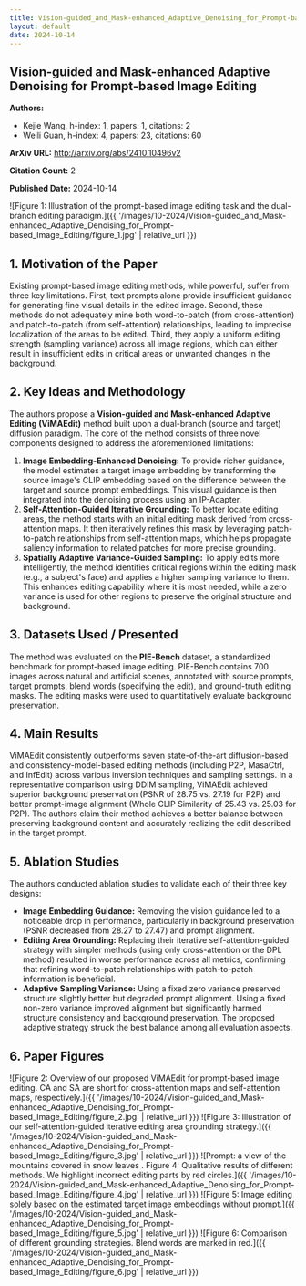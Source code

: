 ```yaml
---
title: Vision-guided_and_Mask-enhanced_Adaptive_Denoising_for_Prompt-based_Image_Editing
layout: default
date: 2024-10-14
---
```

## Vision-guided and Mask-enhanced Adaptive Denoising for Prompt-based Image Editing
**Authors:**
- Kejie Wang, h-index: 1, papers: 1, citations: 2
- Weili Guan, h-index: 4, papers: 23, citations: 60

**ArXiv URL:** http://arxiv.org/abs/2410.10496v2

**Citation Count:** 2

**Published Date:** 2024-10-14

![Figure 1: Illustration of the prompt-based image editing task and the dual-branch editing paradigm.]({{ '/images/10-2024/Vision-guided_and_Mask-enhanced_Adaptive_Denoising_for_Prompt-based_Image_Editing/figure_1.jpg' | relative_url }})
## 1. Motivation of the Paper
Existing prompt-based image editing methods, while powerful, suffer from three key limitations. First, text prompts alone provide insufficient guidance for generating fine visual details in the edited image. Second, these methods do not adequately mine both word-to-patch (from cross-attention) and patch-to-patch (from self-attention) relationships, leading to imprecise localization of the areas to be edited. Third, they apply a uniform editing strength (sampling variance) across all image regions, which can either result in insufficient edits in critical areas or unwanted changes in the background.

## 2. Key Ideas and Methodology
The authors propose a **Vision-guided and Mask-enhanced Adaptive Editing (ViMAEdit)** method built upon a dual-branch (source and target) diffusion paradigm. The core of the method consists of three novel components designed to address the aforementioned limitations:
1.  **Image Embedding-Enhanced Denoising:** To provide richer guidance, the model estimates a target image embedding by transforming the source image's CLIP embedding based on the difference between the target and source prompt embeddings. This visual guidance is then integrated into the denoising process using an IP-Adapter.
2.  **Self-Attention-Guided Iterative Grounding:** To better locate editing areas, the method starts with an initial editing mask derived from cross-attention maps. It then iteratively refines this mask by leveraging patch-to-patch relationships from self-attention maps, which helps propagate saliency information to related patches for more precise grounding.
3.  **Spatially Adaptive Variance-Guided Sampling:** To apply edits more intelligently, the method identifies critical regions within the editing mask (e.g., a subject's face) and applies a higher sampling variance to them. This enhances editing capability where it is most needed, while a zero variance is used for other regions to preserve the original structure and background.

## 3. Datasets Used / Presented
The method was evaluated on the **PIE-Bench** dataset, a standardized benchmark for prompt-based image editing. PIE-Bench contains 700 images across natural and artificial scenes, annotated with source prompts, target prompts, blend words (specifying the edit), and ground-truth editing masks. The editing masks were used to quantitatively evaluate background preservation.

## 4. Main Results
ViMAEdit consistently outperforms seven state-of-the-art diffusion-based and consistency-model-based editing methods (including P2P, MasaCtrl, and InfEdit) across various inversion techniques and sampling settings. In a representative comparison using DDIM sampling, ViMAEdit achieved superior background preservation (PSNR of 28.75 vs. 27.19 for P2P) and better prompt-image alignment (Whole CLIP Similarity of 25.43 vs. 25.03 for P2P). The authors claim their method achieves a better balance between preserving background content and accurately realizing the edit described in the target prompt.

## 5. Ablation Studies
The authors conducted ablation studies to validate each of their three key designs:
*   **Image Embedding Guidance:** Removing the vision guidance led to a noticeable drop in performance, particularly in background preservation (PSNR decreased from 28.27 to 27.47) and prompt alignment.
*   **Editing Area Grounding:** Replacing their iterative self-attention-guided strategy with simpler methods (using only cross-attention or the DPL method) resulted in worse performance across all metrics, confirming that refining word-to-patch relationships with patch-to-patch information is beneficial.
*   **Adaptive Sampling Variance:** Using a fixed zero variance preserved structure slightly better but degraded prompt alignment. Using a fixed non-zero variance improved alignment but significantly harmed structure consistency and background preservation. The proposed adaptive strategy struck the best balance among all evaluation aspects.

## 6. Paper Figures
![Figure 2: Overview of our proposed ViMAEdit for prompt-based image editing. CA and SA are short for cross-attention maps and self-attention maps, respectively.]({{ '/images/10-2024/Vision-guided_and_Mask-enhanced_Adaptive_Denoising_for_Prompt-based_Image_Editing/figure_2.jpg' | relative_url }})
![Figure 3: Illustration of our self-attention-guided iterative editing area grounding strategy.]({{ '/images/10-2024/Vision-guided_and_Mask-enhanced_Adaptive_Denoising_for_Prompt-based_Image_Editing/figure_3.jpg' | relative_url }})
![Prompt: a view of the mountains covered in snow leaves . Figure 4: Qualitative results of different methods. We highlight incorrect editing parts by red circles.]({{ '/images/10-2024/Vision-guided_and_Mask-enhanced_Adaptive_Denoising_for_Prompt-based_Image_Editing/figure_4.jpg' | relative_url }})
![Figure 5: Image editing solely based on the estimated target image embeddings without prompt.]({{ '/images/10-2024/Vision-guided_and_Mask-enhanced_Adaptive_Denoising_for_Prompt-based_Image_Editing/figure_5.jpg' | relative_url }})
![Figure 6: Comparison of different grounding strategies. Blend words are marked in red.]({{ '/images/10-2024/Vision-guided_and_Mask-enhanced_Adaptive_Denoising_for_Prompt-based_Image_Editing/figure_6.jpg' | relative_url }})
